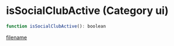 # isSocialClubActive (Category ui)

```js
function isSocialClubActive(): boolean
```

[filename](isSocialClubActive_m.md ':include')